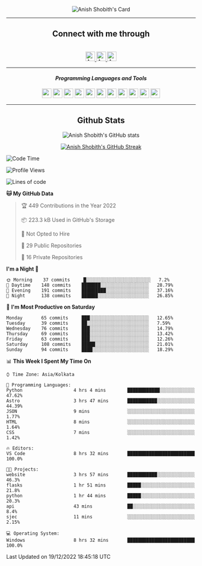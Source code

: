 <div align="center">

![Anish Shobith's Card](https://cardivo.vercel.app/api?name=Anish%20Shobith%20P%20S&description=Hi%20there%F0%9F%91%8B,%20I%20am%20a%2020-years-old.%20I%20am%20a%20Web%20and%20Application%20developer%20from%20India.%20Nice%20to%20meet%20you%20all.%20Looking%20forward%20to%20paritcipate%20with%20you.&image=https://i.imgur.com/WlQk3PY.jpg&&disableAnimation=true&site=https://anishshobithps.tech&pattern=plus&colorPattern=%23171616&backgroundColor=%231a1b26&instagram=anish_shobith&linkedin=Anish%20Shobith%20P%20S&fontColor=%23ffffff&iconColor=%23ffffff)

<hr>
 <h2> Connect with me through </h2>
<br>
<a href="https://www.instagram.com/anish_shobith/">
    <img alt="Anish Shobith's Instagram" width="25px" src="https://raw.githubusercontent.com/Anish-Shobith/Anish-Shobith/master/assets/socials/instagram.svg">
    </a>
    <a href="https://discord.gg/cWgDskT">
    <img alt="Anish Shobith's Discord", width="25px" src="https://raw.githubusercontent.com/Anish-Shobith/Anish-Shobith/master/assets/socials/discord.svg">
    </a>
    <a href="https://open.spotify.com/user/goshcrm0y9jzum2lffvu6f4hz">
    <img alt="Anish Shobith's Spotify", width="25px" src="https://raw.githubusercontent.com/Anish-Shobith/Anish-Shobith/master/assets/socials/spotify.svg">
    </a>
    <br>
    <hr>
    <h4> <i> Programming Languages and Tools </i> </h4>
    <img width="25px" src="https://raw.githubusercontent.com/Anish-Shobith/Anish-Shobith/master/assets/languages/javascript.svg">
    <img width="25px" src="https://raw.githubusercontent.com/Anish-Shobith/Anish-Shobith/master/assets/languages/typescript.svg">
    <img width="25px" src="https://raw.githubusercontent.com/Anish-Shobith/Anish-Shobith/master/assets/languages/cpp.svg">
    <img width="25px" src="https://raw.githubusercontent.com/Anish-Shobith/Anish-Shobith/master/assets/languages/ruby.svg">
    <img width="25px" src="https://raw.githubusercontent.com/Anish-Shobith/Anish-Shobith/master/assets/languages/html.svg">
    <img width="25px" src="https://raw.githubusercontent.com/Anish-Shobith/Anish-Shobith/master/assets/tools/nodejs.svg">
    <img width="25px" src="https://raw.githubusercontent.com/Anish-Shobith/Anish-Shobith/master/assets/tools/docker.svg">
    <img width="25px" src="https://raw.githubusercontent.com/Anish-Shobith/Anish-Shobith/master/assets/tools/webstorm.svg">
    <img width="25px" src="https://raw.githubusercontent.com/Anish-Shobith/Anish-Shobith/master/assets/tools/intellij.svg">
    <img width="25px" src="https://raw.githubusercontent.com/Anish-Shobith/Anish-Shobith/master/assets/tools/visualstudiocode.svg">
    <img width="25px" src="https://raw.githubusercontent.com/Anish-Shobith/Anish-Shobith/master/assets/tools/git.svg">
<hr>
 <h2> Github Stats </h2>

![Anish Shobith's GitHub stats](https://github-readme-stats-fk82.vercel.app/api?username=Anish-Shobith&show_icons=true&theme=tokyonight&count_private=true)

[![Anish Shobith's GitHub Streak](https://streak-stats.demolab.com?user=Anish-Shobith&theme=tokyonight&hide_border=true&border_radius=4.6)](https://git.io/streak-stats)

</div>

<!--START_SECTION:waka-->
![Code Time](http://img.shields.io/badge/Code%20Time-718%20hrs%2019%20mins-blue)

![Profile Views](http://img.shields.io/badge/Profile%20Views-260-blue)

![Lines of code](https://img.shields.io/badge/From%20Hello%20World%20I%27ve%20Written-124%20Thousand%20lines%20of%20code-blue)

**🐱 My GitHub Data** 

> 🏆 449 Contributions in the Year 2022
 > 
> 📦 223.3 kB Used in GitHub's Storage 
 > 
> 🚫 Not Opted to Hire
 > 
> 📜 29 Public Repositories 
 > 
> 🔑 16 Private Repositories  
 > 
**I'm a Night 🦉** 

```text
🌞 Morning    37 commits     █░░░░░░░░░░░░░░░░░░░░░░░░   7.2% 
🌆 Daytime    148 commits    ███████░░░░░░░░░░░░░░░░░░   28.79% 
🌃 Evening    191 commits    █████████░░░░░░░░░░░░░░░░   37.16% 
🌙 Night      138 commits    ██████░░░░░░░░░░░░░░░░░░░   26.85%

```
📅 **I'm Most Productive on Saturday** 

```text
Monday       65 commits     ███░░░░░░░░░░░░░░░░░░░░░░   12.65% 
Tuesday      39 commits     ██░░░░░░░░░░░░░░░░░░░░░░░   7.59% 
Wednesday    76 commits     ███░░░░░░░░░░░░░░░░░░░░░░   14.79% 
Thursday     69 commits     ███░░░░░░░░░░░░░░░░░░░░░░   13.42% 
Friday       63 commits     ███░░░░░░░░░░░░░░░░░░░░░░   12.26% 
Saturday     108 commits    █████░░░░░░░░░░░░░░░░░░░░   21.01% 
Sunday       94 commits     ████░░░░░░░░░░░░░░░░░░░░░   18.29%

```


📊 **This Week I Spent My Time On** 

```text
⌚︎ Time Zone: Asia/Kolkata

💬 Programming Languages: 
Python                   4 hrs 4 mins        ████████████░░░░░░░░░░░░░   47.62% 
Astro                    3 hrs 47 mins       ███████████░░░░░░░░░░░░░░   44.39% 
JSON                     9 mins              ░░░░░░░░░░░░░░░░░░░░░░░░░   1.77% 
HTML                     8 mins              ░░░░░░░░░░░░░░░░░░░░░░░░░   1.64% 
CSS                      7 mins              ░░░░░░░░░░░░░░░░░░░░░░░░░   1.42%

🔥 Editors: 
VS Code                  8 hrs 32 mins       █████████████████████████   100.0%

🐱‍💻 Projects: 
website                  3 hrs 57 mins       ███████████░░░░░░░░░░░░░░   46.3% 
flasks                   1 hr 51 mins        █████░░░░░░░░░░░░░░░░░░░░   21.8% 
python                   1 hr 44 mins        █████░░░░░░░░░░░░░░░░░░░░   20.3% 
api                      43 mins             ██░░░░░░░░░░░░░░░░░░░░░░░   8.4% 
sjec                     11 mins             ░░░░░░░░░░░░░░░░░░░░░░░░░   2.15%

💻 Operating System: 
Windows                  8 hrs 32 mins       █████████████████████████   100.0%

```


 Last Updated on 19/12/2022 18:45:18 UTC
<!--END_SECTION:waka-->
